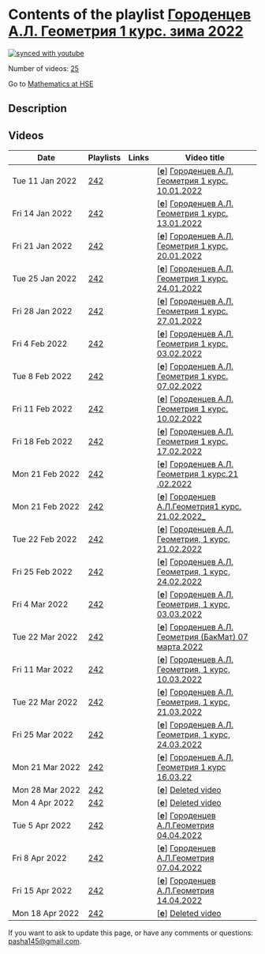 # Contents of the playlist [Городенцев А.Л. Геометрия 1 курс. зима 2022](https://www.youtube.com/playlist?list=PLq3E5oubNNoA0JgmtZPn9o8WCu3_TsCw6)

[![synced with youtube](https://img.shields.io/github/last-commit/mathphysschool/mathphysschool.github.io/autoupdate1?label=synced%20with%20youtube)](https://github.com/mathphysschool/mathphysschool.github.io/commits/autoupdate1)

Number of videos: [25](#videos)

Go to [Mathematics at HSE](../README.md)

## Description



## Videos

|Date|Playlists|Links|Video title|
|---|---|---|---|
| Tue&nbsp;11&nbsp;Jan&nbsp;2022 | [242](../playlists/242 "Городенцев А.Л. Геометрия 1 курс. зима 2022") |  | [[**e**](https://studio.youtube.com/video/JJ37e7yoR2o/edit "Edit")] [Городенцев А.Л. Геометрия 1 курс. 10.01.2022](https://www.youtube.com/watch?v=JJ37e7yoR2o&list=PLq3E5oubNNoA0JgmtZPn9o8WCu3_TsCw6) |
| Fri&nbsp;14&nbsp;Jan&nbsp;2022 | [242](../playlists/242 "Городенцев А.Л. Геометрия 1 курс. зима 2022") |  | [[**e**](https://studio.youtube.com/video/elD7Ww16tq8/edit "Edit")] [Городенцев А.Л. Геометрия 1 курс. 13.01.2022](https://www.youtube.com/watch?v=elD7Ww16tq8&list=PLq3E5oubNNoA0JgmtZPn9o8WCu3_TsCw6) |
| Fri&nbsp;21&nbsp;Jan&nbsp;2022 | [242](../playlists/242 "Городенцев А.Л. Геометрия 1 курс. зима 2022") |  | [[**e**](https://studio.youtube.com/video/LB7nxy57Km0/edit "Edit")] [Городенцев А.Л. Геометрия 1 курс. 20.01.2022](https://www.youtube.com/watch?v=LB7nxy57Km0&list=PLq3E5oubNNoA0JgmtZPn9o8WCu3_TsCw6) |
| Tue&nbsp;25&nbsp;Jan&nbsp;2022 | [242](../playlists/242 "Городенцев А.Л. Геометрия 1 курс. зима 2022") |  | [[**e**](https://studio.youtube.com/video/BEqcH2KLxM4/edit "Edit")] [Городенцев А.Л. Геометрия 1 курс. 24.01.2022](https://www.youtube.com/watch?v=BEqcH2KLxM4&list=PLq3E5oubNNoA0JgmtZPn9o8WCu3_TsCw6) |
| Fri&nbsp;28&nbsp;Jan&nbsp;2022 | [242](../playlists/242 "Городенцев А.Л. Геометрия 1 курс. зима 2022") |  | [[**e**](https://studio.youtube.com/video/BbGM1HCsW4g/edit "Edit")] [Городенцев А.Л. Геометрия 1 курс. 27.01.2022](https://www.youtube.com/watch?v=BbGM1HCsW4g&list=PLq3E5oubNNoA0JgmtZPn9o8WCu3_TsCw6) |
| Fri&nbsp;4&nbsp;Feb&nbsp;2022 | [242](../playlists/242 "Городенцев А.Л. Геометрия 1 курс. зима 2022") |  | [[**e**](https://studio.youtube.com/video/Vp3Eg6FSF5Q/edit "Edit")] [Городенцев А.Л. Геометрия 1 курс. 03.02.2022](https://www.youtube.com/watch?v=Vp3Eg6FSF5Q&list=PLq3E5oubNNoA0JgmtZPn9o8WCu3_TsCw6) |
| Tue&nbsp;8&nbsp;Feb&nbsp;2022 | [242](../playlists/242 "Городенцев А.Л. Геометрия 1 курс. зима 2022") |  | [[**e**](https://studio.youtube.com/video/DmYCRp7FPCQ/edit "Edit")] [Городенцев А.Л. Геометрия 1 курс. 07.02.2022](https://www.youtube.com/watch?v=DmYCRp7FPCQ&list=PLq3E5oubNNoA0JgmtZPn9o8WCu3_TsCw6) |
| Fri&nbsp;11&nbsp;Feb&nbsp;2022 | [242](../playlists/242 "Городенцев А.Л. Геометрия 1 курс. зима 2022") |  | [[**e**](https://studio.youtube.com/video/uLryxBxItV8/edit "Edit")] [Городенцев А.Л. Геометрия 1 курс. 10.02.2022](https://www.youtube.com/watch?v=uLryxBxItV8&list=PLq3E5oubNNoA0JgmtZPn9o8WCu3_TsCw6) |
| Fri&nbsp;18&nbsp;Feb&nbsp;2022 | [242](../playlists/242 "Городенцев А.Л. Геометрия 1 курс. зима 2022") |  | [[**e**](https://studio.youtube.com/video/kqaOVDyYMyM/edit "Edit")] [Городенцев А.Л. Геометрия 1 курс. 17.02.2022](https://www.youtube.com/watch?v=kqaOVDyYMyM&list=PLq3E5oubNNoA0JgmtZPn9o8WCu3_TsCw6) |
| Mon&nbsp;21&nbsp;Feb&nbsp;2022 | [242](../playlists/242 "Городенцев А.Л. Геометрия 1 курс. зима 2022") |  | [[**e**](https://studio.youtube.com/video/E8stpiRQTyI/edit "Edit")] [Городенцев А.Л. Геометрия 1 курс.21 .02.2022](https://www.youtube.com/watch?v=E8stpiRQTyI&list=PLq3E5oubNNoA0JgmtZPn9o8WCu3_TsCw6) |
| Mon&nbsp;21&nbsp;Feb&nbsp;2022 | [242](../playlists/242 "Городенцев А.Л. Геометрия 1 курс. зима 2022") |  | [[**e**](https://studio.youtube.com/video/WKWAmf_gwDo/edit "Edit")] [Городенцев А.Л.Геометрия1 курс. 21.02.2022&#95;](https://www.youtube.com/watch?v=WKWAmf_gwDo&list=PLq3E5oubNNoA0JgmtZPn9o8WCu3_TsCw6) |
| Tue&nbsp;22&nbsp;Feb&nbsp;2022 | [242](../playlists/242 "Городенцев А.Л. Геометрия 1 курс. зима 2022") |  | [[**e**](https://studio.youtube.com/video/DMht2Ub58wk/edit "Edit")] [Городенцев А.Л. Геометрия, 1 курс, 21.02.2022](https://www.youtube.com/watch?v=DMht2Ub58wk&list=PLq3E5oubNNoA0JgmtZPn9o8WCu3_TsCw6) |
| Fri&nbsp;25&nbsp;Feb&nbsp;2022 | [242](../playlists/242 "Городенцев А.Л. Геометрия 1 курс. зима 2022") |  | [[**e**](https://studio.youtube.com/video/StcX9VgcuCg/edit "Edit")] [Городенцев А.Л. Геометрия, 1 курс, 24.02.2022](https://www.youtube.com/watch?v=StcX9VgcuCg&list=PLq3E5oubNNoA0JgmtZPn9o8WCu3_TsCw6) |
| Fri&nbsp;4&nbsp;Mar&nbsp;2022 | [242](../playlists/242 "Городенцев А.Л. Геометрия 1 курс. зима 2022") |  | [[**e**](https://studio.youtube.com/video/-G-rq4CCuZQ/edit "Edit")] [Городенцев А.Л. Геометрия, 1 курс, 03.03.2022](https://www.youtube.com/watch?v=-G-rq4CCuZQ&list=PLq3E5oubNNoA0JgmtZPn9o8WCu3_TsCw6) |
| Tue&nbsp;22&nbsp;Mar&nbsp;2022 | [242](../playlists/242 "Городенцев А.Л. Геометрия 1 курс. зима 2022") |  | [[**e**](https://studio.youtube.com/video/Z7k5LQwF8DQ/edit "Edit")] [Городенцев А.Л. Геометрия (БакМат) 07 марта 2022](https://www.youtube.com/watch?v=Z7k5LQwF8DQ&list=PLq3E5oubNNoA0JgmtZPn9o8WCu3_TsCw6) |
| Fri&nbsp;11&nbsp;Mar&nbsp;2022 | [242](../playlists/242 "Городенцев А.Л. Геометрия 1 курс. зима 2022") |  | [[**e**](https://studio.youtube.com/video/6cqlgWZnCZQ/edit "Edit")] [Городенцев А.Л. Геометрия, 1 курс, 10.03.2022](https://www.youtube.com/watch?v=6cqlgWZnCZQ&list=PLq3E5oubNNoA0JgmtZPn9o8WCu3_TsCw6) |
| Tue&nbsp;22&nbsp;Mar&nbsp;2022 | [242](../playlists/242 "Городенцев А.Л. Геометрия 1 курс. зима 2022") |  | [[**e**](https://studio.youtube.com/video/mtClyiCX1QE/edit "Edit")] [Городенцев А.Л. Геометрия, 1 курс, 21.03.2022](https://www.youtube.com/watch?v=mtClyiCX1QE&list=PLq3E5oubNNoA0JgmtZPn9o8WCu3_TsCw6) |
| Fri&nbsp;25&nbsp;Mar&nbsp;2022 | [242](../playlists/242 "Городенцев А.Л. Геометрия 1 курс. зима 2022") |  | [[**e**](https://studio.youtube.com/video/-Lqfk-0VYvc/edit "Edit")] [Городенцев А.Л. Геометрия, 1 курс, 24.03.2022](https://www.youtube.com/watch?v=-Lqfk-0VYvc&list=PLq3E5oubNNoA0JgmtZPn9o8WCu3_TsCw6) |
| Mon&nbsp;21&nbsp;Mar&nbsp;2022 | [242](../playlists/242 "Городенцев А.Л. Геометрия 1 курс. зима 2022") |  | [[**e**](https://studio.youtube.com/video/JfuRBpfVqm8/edit "Edit")] [Городенцев А.Л. Геометрия 1 курс 16.03.22](https://www.youtube.com/watch?v=JfuRBpfVqm8&list=PLq3E5oubNNoA0JgmtZPn9o8WCu3_TsCw6) |
| Mon&nbsp;28&nbsp;Mar&nbsp;2022 | [242](../playlists/242 "Городенцев А.Л. Геометрия 1 курс. зима 2022") |  | [[**e**](https://studio.youtube.com/video/aLWglcQ4phs/edit "Edit")] [Deleted video](https://www.youtube.com/watch?v=aLWglcQ4phs&list=PLq3E5oubNNoA0JgmtZPn9o8WCu3_TsCw6 "This video is unavailable.") |
| Mon&nbsp;4&nbsp;Apr&nbsp;2022 | [242](../playlists/242 "Городенцев А.Л. Геометрия 1 курс. зима 2022") |  | [[**e**](https://studio.youtube.com/video/Npvt35YDZo0/edit "Edit")] [Deleted video](https://www.youtube.com/watch?v=Npvt35YDZo0&list=PLq3E5oubNNoA0JgmtZPn9o8WCu3_TsCw6 "This video is unavailable.") |
| Tue&nbsp;5&nbsp;Apr&nbsp;2022 | [242](../playlists/242 "Городенцев А.Л. Геометрия 1 курс. зима 2022") |  | [[**e**](https://studio.youtube.com/video/R48omh-XM-8/edit "Edit")] [Городенцев А.Л.Геометрия 04.04.2022](https://www.youtube.com/watch?v=R48omh-XM-8&list=PLq3E5oubNNoA0JgmtZPn9o8WCu3_TsCw6) |
| Fri&nbsp;8&nbsp;Apr&nbsp;2022 | [242](../playlists/242 "Городенцев А.Л. Геометрия 1 курс. зима 2022") |  | [[**e**](https://studio.youtube.com/video/qjYI1LfMTZ8/edit "Edit")] [Городенцев А.Л.Геометрия 07.04.2022](https://www.youtube.com/watch?v=qjYI1LfMTZ8&list=PLq3E5oubNNoA0JgmtZPn9o8WCu3_TsCw6) |
| Fri&nbsp;15&nbsp;Apr&nbsp;2022 | [242](../playlists/242 "Городенцев А.Л. Геометрия 1 курс. зима 2022") |  | [[**e**](https://studio.youtube.com/video/yuIjivG2Im0/edit "Edit")] [Городенцев А.Л.Геометрия 14.04.2022](https://www.youtube.com/watch?v=yuIjivG2Im0&list=PLq3E5oubNNoA0JgmtZPn9o8WCu3_TsCw6) |
| Mon&nbsp;18&nbsp;Apr&nbsp;2022 | [242](../playlists/242 "Городенцев А.Л. Геометрия 1 курс. зима 2022") |  | [[**e**](https://studio.youtube.com/video/bQYTJ-zsIak/edit "Edit")] [Deleted video](https://www.youtube.com/watch?v=bQYTJ-zsIak&list=PLq3E5oubNNoA0JgmtZPn9o8WCu3_TsCw6 "This video is unavailable.") |


 If you want to ask to update this page, or have any comments or questions: <pasha145@gmail.com>.